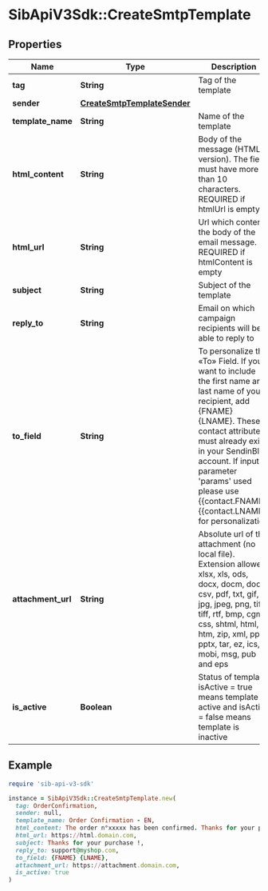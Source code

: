 # SibApiV3Sdk::CreateSmtpTemplate

## Properties

| Name | Type | Description | Notes |
| ---- | ---- | ----------- | ----- |
| **tag** | **String** | Tag of the template | [optional] |
| **sender** | [**CreateSmtpTemplateSender**](CreateSmtpTemplateSender.md) |  |  |
| **template_name** | **String** | Name of the template |  |
| **html_content** | **String** | Body of the message (HTML version). The field must have more than 10 characters. REQUIRED if htmlUrl is empty | [optional] |
| **html_url** | **String** | Url which contents the body of the email message. REQUIRED if htmlContent is empty | [optional] |
| **subject** | **String** | Subject of the template |  |
| **reply_to** | **String** | Email on which campaign recipients will be able to reply to | [optional] |
| **to_field** | **String** | To personalize the «To» Field. If you want to include the first name and last name of your recipient, add {FNAME} {LNAME}. These contact attributes must already exist in your SendinBlue account. If input parameter &#39;params&#39; used please use {{contact.FNAME}} {{contact.LNAME}} for personalization | [optional] |
| **attachment_url** | **String** | Absolute url of the attachment (no local file). Extension allowed: xlsx, xls, ods, docx, docm, doc, csv, pdf, txt, gif, jpg, jpeg, png, tif, tiff, rtf, bmp, cgm, css, shtml, html, htm, zip, xml, ppt, pptx, tar, ez, ics, mobi, msg, pub and eps | [optional] |
| **is_active** | **Boolean** | Status of template. isActive &#x3D; true means template is active and isActive &#x3D; false means template is inactive | [optional] |

## Example

```ruby
require 'sib-api-v3-sdk'

instance = SibApiV3Sdk::CreateSmtpTemplate.new(
  tag: OrderConfirmation,
  sender: null,
  template_name: Order Confirmation - EN,
  html_content: The order n°xxxxx has been confirmed. Thanks for your purchase,
  html_url: https://html.domain.com,
  subject: Thanks for your purchase !,
  reply_to: support@myshop.com,
  to_field: {FNAME} {LNAME},
  attachment_url: https://attachment.domain.com,
  is_active: true
)
```

